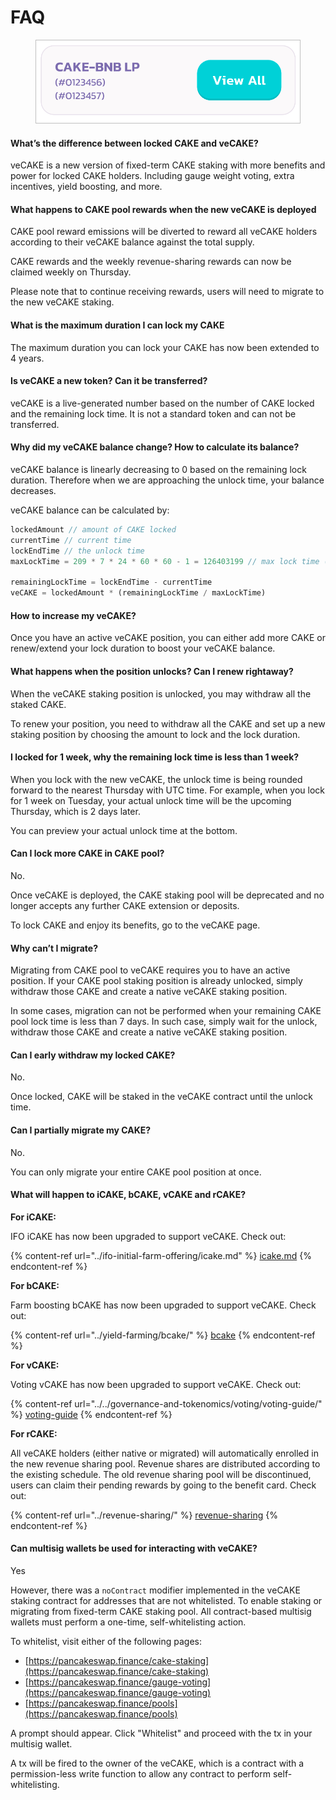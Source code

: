 # FAQ

<figure><img src="../../.gitbook/assets/image (198).png" alt=""><figcaption></figcaption></figure>

#### What’s the difference between locked CAKE and veCAKE? <a href="#bb73a991-c71b-402c-a0c3-64b8666626c2" id="bb73a991-c71b-402c-a0c3-64b8666626c2"></a>

veCAKE is a new version of fixed-term CAKE staking with more benefits and power for locked CAKE holders. Including gauge weight voting, extra incentives, yield boosting, and more.

#### What happens to CAKE pool rewards when the new veCAKE is deployed <a href="#a078f885-3eed-4b91-98fc-1d7062415da3" id="a078f885-3eed-4b91-98fc-1d7062415da3"></a>

CAKE pool reward emissions will be diverted to reward all veCAKE holders according to their veCAKE balance against the total supply.

CAKE rewards and the weekly revenue-sharing rewards can now be claimed weekly on Thursday.

Please note that to continue receiving rewards, users will need to migrate to the new veCAKE staking.

#### What is the maximum duration I can lock my CAKE <a href="#id-9224ca4c-1f31-4052-8ed7-3bb896e396f3" id="id-9224ca4c-1f31-4052-8ed7-3bb896e396f3"></a>

The maximum duration you can lock your CAKE has now been extended to 4 years.

#### Is veCAKE a new token? Can it be transferred? <a href="#id-26bce2a7-fb4c-453c-b4bb-e2d446660c77" id="id-26bce2a7-fb4c-453c-b4bb-e2d446660c77"></a>

veCAKE is a live-generated number based on the number of CAKE locked and the remaining lock time. It is not a standard token and can not be transferred.

#### Why did my veCAKE balance change? How to calculate its balance? <a href="#id-52f27118-bbf3-448b-9ffe-e9e1a9dd97ef" id="id-52f27118-bbf3-448b-9ffe-e9e1a9dd97ef"></a>

veCAKE balance is linearly decreasing to 0 based on the remaining lock duration. Therefore when we are approaching the unlock time, your balance decreases.

veCAKE balance can be calculated by:

```javascript
lockedAmount // amount of CAKE locked
currentTime // current time
lockEndTime // the unlock time
maxLockTime = 209 * 7 * 24 * 60 * 60 - 1 = 126403199 // max lock time (4 years)

remainingLockTime = lockEndTime - currentTime
veCAKE = lockedAmount * (remainingLockTime / maxLockTime)
```

#### How to increase my veCAKE? <a href="#dddbafc4-7361-46a3-a040-09812f8a660e" id="dddbafc4-7361-46a3-a040-09812f8a660e"></a>

Once you have an active veCAKE position, you can either add more CAKE or renew/extend your lock duration to boost your veCAKE balance.

#### What happens when the position unlocks? Can I renew rightaway? <a href="#a819a132-aa20-41f1-9d92-3227ad0e2ead" id="a819a132-aa20-41f1-9d92-3227ad0e2ead"></a>

When the veCAKE staking position is unlocked, you may withdraw all the staked CAKE.

To renew your position, you need to withdraw all the CAKE and set up a new staking position by choosing the amount to lock and the lock duration.

#### I locked for 1 week, why the remaining lock time is less than 1 week? <a href="#id-79f8be72-0138-48da-a609-e47a091be03c" id="id-79f8be72-0138-48da-a609-e47a091be03c"></a>

When you lock with the new veCAKE, the unlock time is being rounded forward to the nearest Thursday with UTC time. For example, when you lock for 1 week on Tuesday, your actual unlock time will be the upcoming Thursday, which is 2 days later.

You can preview your actual unlock time at the bottom.

#### Can I lock more CAKE in CAKE pool? <a href="#id-2cc44f53-8e03-48dd-8caa-66c4942c9d39" id="id-2cc44f53-8e03-48dd-8caa-66c4942c9d39"></a>

No.

Once veCAKE is deployed, the CAKE staking pool will be deprecated and no longer accepts any further CAKE extension or deposits.

To lock CAKE and enjoy its benefits, go to the veCAKE page.

#### Why can’t I migrate? <a href="#id-4d8fd967-e743-4496-b030-5955be861373" id="id-4d8fd967-e743-4496-b030-5955be861373"></a>

Migrating from CAKE pool to veCAKE requires you to have an active position. If your CAKE pool staking position is already unlocked, simply withdraw those CAKE and create a native veCAKE staking position.

In some cases, migration can not be performed when your remaining CAKE pool lock time is less than 7 days. In such case, simply wait for the unlock, withdraw those CAKE and create a native veCAKE staking position.

#### Can I early withdraw my locked CAKE? <a href="#id-5972f3cf-81dd-46d4-8a85-7972d722a53c" id="id-5972f3cf-81dd-46d4-8a85-7972d722a53c"></a>

No.

Once locked, CAKE will be staked in the veCAKE contract until the unlock time.

#### Can I partially migrate my CAKE? <a href="#id-0c4cdba6-7994-4fed-80d1-76597444f761" id="id-0c4cdba6-7994-4fed-80d1-76597444f761"></a>

No.

You can only migrate your entire CAKE pool position at once.

#### What will happen to iCAKE, bCAKE, vCAKE and rCAKE? <a href="#d828038d-6066-469e-a8d3-5bf4b95699b2" id="d828038d-6066-469e-a8d3-5bf4b95699b2"></a>

**For iCAKE:**

IFO iCAKE has now been upgraded to support veCAKE. Check out:

{% content-ref url="../ifo-initial-farm-offering/icake.md" %}
[icake.md](../ifo-initial-farm-offering/icake.md)
{% endcontent-ref %}

**For bCAKE:**

Farm boosting bCAKE has now been upgraded to support veCAKE. Check out:

{% content-ref url="../yield-farming/bcake/" %}
[bcake](../yield-farming/bcake/)
{% endcontent-ref %}

**For vCAKE:**

Voting vCAKE has now been upgraded to support veCAKE. Check out:

{% content-ref url="../../governance-and-tokenomics/voting/voting-guide/" %}
[voting-guide](../../governance-and-tokenomics/voting/voting-guide/)
{% endcontent-ref %}

**For rCAKE:**

All veCAKE holders (either native or migrated) will automatically enrolled in the new revenue sharing pool. Revenue shares are distributed according to the existing schedule. The old revenue sharing pool will be discontinued, users can claim their pending rewards by going to the benefit card. Check out:

{% content-ref url="../revenue-sharing/" %}
[revenue-sharing](../revenue-sharing/)
{% endcontent-ref %}

#### Can multisig wallets be used for interacting with veCAKE?

Yes

However, there was a `noContract` modifier implemented in the veCAKE staking contract for addresses that are not whitelisted. To enable staking or migrating from fixed-term CAKE staking pool. All contract-based multisig wallets must perform a one-time, self-whitelisting action.

To whitelist, visit either of the following pages:

* [https://pancakeswap.finance/cake-staking](https://pancakeswap.finance/cake-staking)
* [https://pancakeswap.finance/gauge-voting](https://pancakeswap.finance/gauge-voting)
* [https://pancakeswap.finance/pools](https://pancakeswap.finance/pools)

A prompt should appear. Click "Whitelist" and proceed with the tx in your multisig wallet.

A tx will be fired to the owner of the veCAKE, which is a contract with a permission-less write function to allow any contract to perform self-whitelisting.
